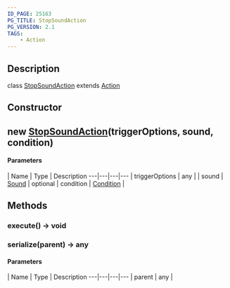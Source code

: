 ```yaml
---
ID_PAGE: 25163
PG_TITLE: StopSoundAction
PG_VERSION: 2.1
TAGS:
    - Action
---
```

## Description

class [StopSoundAction](/classes/3.1/StopSoundAction) extends [Action](/classes/3.1/Action)



## Constructor

## new [StopSoundAction](/classes/3.1/StopSoundAction)(triggerOptions, sound, condition)



#### Parameters
 | Name | Type | Description
---|---|---|---
 | triggerOptions | any | 
 | sound | [Sound](/classes/3.1/Sound) | 
optional | condition | [Condition](/classes/3.1/Condition) | 
## Methods

### execute() &rarr; void


### serialize(parent) &rarr; any



#### Parameters
 | Name | Type | Description
---|---|---|---
 | parent | any | 

